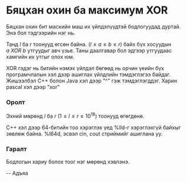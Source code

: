 Бяцхан охин ба максимум XOR
===========================
Бяцхан охин бит маскийн маш их үйлдэлүүдтэй бодлогуудад дуртай. Энэ бол
тэдгээрийн нэг нь.

Танд $l$ ба $r$ тоонууд өгсөн байна. $(l ≤ a ≤ b ≤ r)$ байх бүх хосуудын $a\ XOR\ b$
утгуудыг авч үзье. Таны даалгавар бол эдгээр утгуудаас хамгийн их утгыг олох юм.

XOR гэдэг нь битийн нэмэх үйлдэл бөгөөд нь орчин үеийн бүх програмчлалын хэл
дээр ашиглах үйлдлийн тэмдэглэгээ байдаг. Жишээлбэл C++ болон Java хэл дээр "^"
гэж тэмдэглэгддэг. Харин pascal хэл дээр "xor"


### Оролт
Эхний мөрөнд $l$ ба $r$ ($1 ≤ l ≤ r ≤ 10^{18}$) тоонууд өгөгдөнө.

C++ хэл дээр 64-битийн тоо хэрэглэх үед %lld-г хэрэглэхгүй байхыг зөвлөж байна.
%I64d, эсвэл cin, cout стриймийг ашиглана уу.


### Гаралт
Бодлогын хариу болох тоог нэг мөрөнд хэвлэнэ.

-- Адъяа

